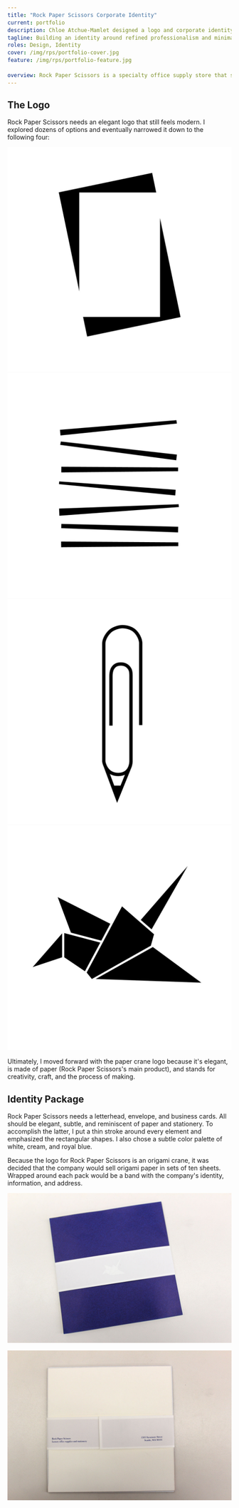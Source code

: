 ```yaml
---
title: "Rock Paper Scissors Corporate Identity"
current: portfolio
description: Chloe Atchue-Mamlet designed a logo and corporate identity for Rock Paper Scissors, a high-end office supply and stationery company.
tagline: Building an identity around refined professionalism and minimal elegance
roles: Design, Identity
cover: /img/rps/portfolio-cover.jpg
feature: /img/rps/portfolio-feature.jpg

overview: Rock Paper Scissors is a specialty office supply store that sells stationery, office supplies, and basic arts and crafts supplies. Included in their stationery offerings are beautifully designed cards and ready-to-go wedding invitations. They offer products in a variety of colors and styles and are known for their thoughtfully designed selection. They needed a new logo and identity package, including a letterhead, envelope, and business cards. Rock Paper Scissors wants to communicate sophistication, thoughtful design, and an emphasis on quality. They also want to communicate a touch of fun and whimsy, but not at the expense of elegance and refined professionalism.
---
```


## The Logo

Rock Paper Scissors needs an elegant logo that still feels modern. I explored dozens of options and eventually narrowed it down to the following four:

<div>

<img class="half" src="/img/rps/abstract-1.jpg" alt="Abstract Rock Paper Scissors logo designed by Chloe Atchue-Mamlet">

<img class="half" src="/img/rps/abstract-2.jpg" alt="Abstract Rock Paper Scissors logo designed by Chloe Atchue-Mamlet">

<img class="half" src="/img/rps/pictorial-pencil.jpg" alt="Paperclip and pencil Rock Paper Scissors logo designed by Chloe Atchue-Mamlet">

<img class="half" src="/img/rps/pictorial-crane.jpg" alt="Origami crane Rock Paper Scissors logo designed by Chloe Atchue-Mamlet">

</div>

Ultimately, I moved forward with the paper crane logo because it's elegant, is made of paper (Rock Paper Scissors's main product), and stands for creativity, craft, and the process of making.

## Identity Package

Rock Paper Scissors needs a letterhead, envelope, and business cards. All should be elegant, subtle, and reminiscent of paper and stationery. To accomplish the latter, I put a thin stroke around every element and emphasized the rectangular shapes. I also chose a subtle color palette of white, cream, and royal blue.

Because the logo for Rock Paper Scissors is an origami crane, it was decided that the company would sell origami paper in sets of ten sheets. Wrapped around each pack would be a band with the company's identity, information, and address.

![Rock Paper Scissors branded origami paper](/img/rps/origami-band-front.jpg)

![Rock Paper Scissors branded origami paper](/img/rps/origami-band-back.jpg)
